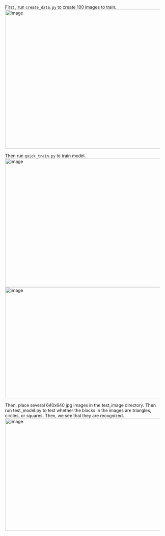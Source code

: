 
First , run  `create_data.py` to create 100 images to train.
<img width="895" height="452" alt="image" src="https://github.com/user-attachments/assets/6bf41f41-838f-4f14-89f8-eb64c2f6736e" />

Then run `quick_train.py` to train model.
<img width="940" height="419" alt="image" src="https://github.com/user-attachments/assets/41c19679-6035-47b7-a7e2-9ec4e7f7498a" />
<img width="940" height="361" alt="image" src="https://github.com/user-attachments/assets/62040daf-ec80-4761-bb8c-b2db6592c6d5" />

Then, place several 640x640 jpg images in the test_image directory.
Then run test_model.py to test whether the blocks in the images are triangles, circles, or squares.
Then, we see that they are recognized.
<img width="940" height="366" alt="image" src="https://github.com/user-attachments/assets/7aaf1955-2e6b-48ae-b444-3d0b7a1d11b5" />


